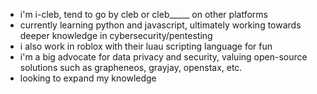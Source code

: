 - i'm i-cleb, tend to go by cleb or cleb_____ on other platforms
- currently learning python and javascript, ultimately working towards deeper knowledge in cybersecurity/pentesting
- i also work in roblox with their luau scripting language for fun
- i'm a big advocate for data privacy and security, valuing open-source solutions such as grapheneos, grayjay, openstax, etc.
- looking to expand my knowledge

<!---
i-cleb/i-cleb is a ✨ special ✨ repository because its `README.md` (this file) appears on your GitHub profile.
You can click the Preview link to take a look at your changes.
--->
